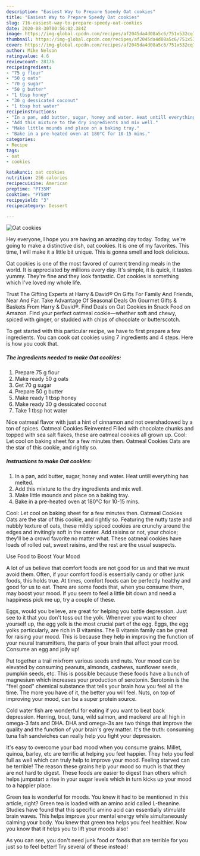 ```yaml
---
description: "Easiest Way to Prepare Speedy Oat cookies"
title: "Easiest Way to Prepare Speedy Oat cookies"
slug: 716-easiest-way-to-prepare-speedy-oat-cookies
date: 2020-08-30T00:56:02.384Z
image: https://img-global.cpcdn.com/recipes/af2045da4d08a5c6/751x532cq70/oat-cookies-recipe-main-photo.jpg
thumbnail: https://img-global.cpcdn.com/recipes/af2045da4d08a5c6/751x532cq70/oat-cookies-recipe-main-photo.jpg
cover: https://img-global.cpcdn.com/recipes/af2045da4d08a5c6/751x532cq70/oat-cookies-recipe-main-photo.jpg
author: Mike Nelson
ratingvalue: 4.6
reviewcount: 28176
recipeingredient:
- "75 g flour"
- "50 g oats"
- "70 g sugar"
- "50 g butter"
- "1 tbsp honey"
- "30 g dessicated coconut"
- "1 tbsp hot water"
recipeinstructions:
- "In a pan, add butter, sugar, honey and water. Heat untill everything has melted."
- "Add this mixture to the dry ingredients and mix well."
- "Make little mounds and place on a baking tray."
- "Bake in a pre-heated oven at 180°C for 10-15 mins."
categories:
- Recipe
tags:
- oat
- cookies

katakunci: oat cookies 
nutrition: 256 calories
recipecuisine: American
preptime: "PT35M"
cooktime: "PT58M"
recipeyield: "3"
recipecategory: Dessert

---
```



![Oat cookies](https://img-global.cpcdn.com/recipes/af2045da4d08a5c6/751x532cq70/oat-cookies-recipe-main-photo.jpg)

Hey everyone, I hope you are having an amazing day today. Today, we're going to make a distinctive dish, oat cookies. It is one of my favorites. This time, I will make it a little bit unique. This is gonna smell and look delicious.

Oat cookies is one of the most favored of current trending meals in the world. It is appreciated by millions every day. It's simple, it is quick, it tastes yummy. They're fine and they look fantastic. Oat cookies is something which I've loved my whole life.

Trust The Gifting Experts at Harry &amp; David® On Gifts For Family And Friends, Near And Far. Take Advantage Of Seasonal Deals On Gourmet Gifts &amp; Baskets From Harry &amp; David®. Find Deals on Oat Cookies in Snack Food on Amazon. Find your perfect oatmeal cookie—whether soft and chewy, spiced with ginger, or studded with chips of chocolate or butterscotch.


To get started with this particular recipe, we have to first prepare a few ingredients. You can cook oat cookies using 7 ingredients and 4 steps. Here is how you cook that.

<!--inarticleads1-->

##### The ingredients needed to make Oat cookies:

1. Prepare 75 g flour
1. Make ready 50 g oats
1. Get 70 g sugar
1. Prepare 50 g butter
1. Make ready 1 tbsp honey
1. Make ready 30 g dessicated coconut
1. Take 1 tbsp hot water


Nice oatmeal flavor with just a hint of cinnamon and not overshadowed by a ton of spices. Oatmeal Cookies Reinvented Filled with chocolate chunks and topped with sea salt flakes, these are oatmeal cookies all grown up. Cool: Let cool on baking sheet for a few minutes then. Oatmeal Cookies Oats are the star of this cookie, and rightly so. 

<!--inarticleads2-->

##### Instructions to make Oat cookies:

1. In a pan, add butter, sugar, honey and water. Heat untill everything has melted.
1. Add this mixture to the dry ingredients and mix well.
1. Make little mounds and place on a baking tray.
1. Bake in a pre-heated oven at 180°C for 10-15 mins.


Cool: Let cool on baking sheet for a few minutes then. Oatmeal Cookies Oats are the star of this cookie, and rightly so. Featuring the nutty taste and nubbly texture of oats, these mildly spiced cookies are crunchy around the edges and invitingly soft in the center. Add raisins or not, your choice; they&#39;ll be a crowd favorite no matter what. These oatmeal cookies have loads of rolled oat, sweet raisins, and the rest are the usual suspects. 

Use Food to Boost Your Mood


A lot of us believe that comfort foods are not good for us and that we must avoid them. Often, if your comfort food is essentially candy or other junk foods, this holds true. At times, comfort foods can be perfectly healthy and good for us to eat. There are some foods that, when you consume them, may boost your mood. If you seem to feel a little bit down and need a happiness pick me up, try a couple of these.

Eggs, would you believe, are great for helping you battle depression. Just see to it that you don't toss out the yolk. Whenever you want to cheer yourself up, the egg yolk is the most crucial part of the egg. Eggs, the egg yolks particularly, are rich in B vitamins. The B vitamin family can be great for raising your mood. This is because they help in improving the function of your neural transmitters, the parts of your brain that affect your mood. Consume an egg and jolly up!

Put together a trail mixfrom various seeds and nuts. Your mood can be elevated by consuming peanuts, almonds, cashews, sunflower seeds, pumpkin seeds, etc. This is possible because these foods have a bunch of magnesium which increases your production of serotonin. Serotonin is the "feel good" chemical substance that tells your brain how you feel all the time. The more you have of it, the better you will feel. Nuts, on top of improving your mood, can be a super protein source.

Cold water fish are wonderful for eating if you want to beat back depression. Herring, trout, tuna, wild salmon, and mackerel are all high in omega-3 fats and DHA. DHA and omega-3s are two things that improve the quality and the function of your brain's grey matter. It's the truth: consuming tuna fish sandwiches can really help you fight your depression. 

It's easy to overcome your bad mood when you consume grains. Millet, quinoa, barley, etc are terrific at helping you feel happier. They help you feel full as well which can truly help to improve your mood. Feeling starved can be terrible! The reason these grains help your mood so much is that they are not hard to digest. These foods are easier to digest than others which helps jumpstart a rise in your sugar levels which in turn kicks up your mood to a happier place.

Green tea is wonderful for moods. You knew it had to be mentioned in this article, right? Green tea is loaded with an amino acid called L-theanine. Studies have found that this specific amino acid can essentially stimulate brain waves. This helps improve your mental energy while simultaneously calming your body. You knew that green tea helps you feel healthier. Now you know that it helps you to lift your moods also!

As you can see, you don't need junk food or foods that are terrible for you just so to feel better! Try several of these instead!

